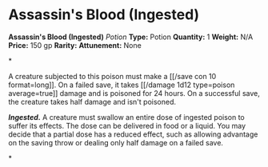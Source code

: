 # Assassin's Blood (Ingested)

**Assassin's Blood (Ingested)**
_Potion_
**Type:** Potion
**Quantity:** 1
**Weight:** N/A
**Price:** 150 gp
**Rarity:** 
**Attunement:** None

*<p>A creature subjected to this poison must make a [[/save con 10 format=long]]. On a failed save, it takes  [[/damage 1d12 type=poison average=true]] damage and is poisoned for 24 hours. On a successful save, the creature takes half damage and isn't poisoned.

***Ingested.*** A creature must swallow an entire dose of ingested poison to suffer its effects. The dose can be delivered in food or a liquid. You may decide that a partial dose has a reduced effect, such as allowing advantage on the saving throw or dealing only half damage on a failed save.</p>*